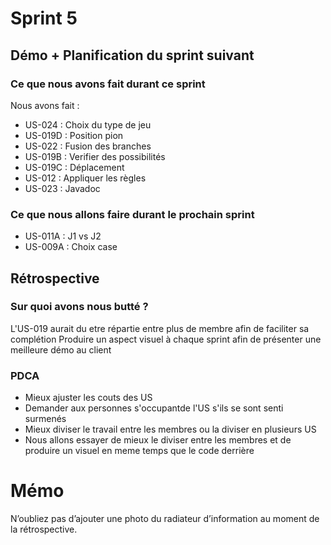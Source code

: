 # Sprint 5

## Démo + Planification du sprint suivant

### Ce que nous avons fait durant ce sprint
Nous avons fait : 
- US-024 : Choix du type de jeu
- US-019D : Position pion
- US-022 : Fusion des branches
- US-019B : Verifier des possibilités
- US-019C : Déplacement
- US-012 : Appliquer les règles
- US-023 : Javadoc

### Ce que nous allons faire durant le prochain sprint
- US-011A : J1 vs J2
- US-009A : Choix case

## Rétrospective

### Sur quoi avons nous butté ?
L'US-019 aurait du etre répartie entre plus de membre afin de faciliter sa complétion
Produire un aspect visuel à chaque sprint afin de présenter une meilleure démo au client

### PDCA
* Mieux ajuster les couts des US
* Demander aux personnes s'occupantde l'US s'ils se sont senti surmenés
* Mieux diviser le travail entre les membres ou la diviser en plusieurs US
* Nous allons essayer de mieux le diviser entre les membres et de produire un visuel en meme temps que le code derrière

# Mémo
N’oubliez pas d’ajouter une photo du radiateur d’information au moment de la rétrospective.